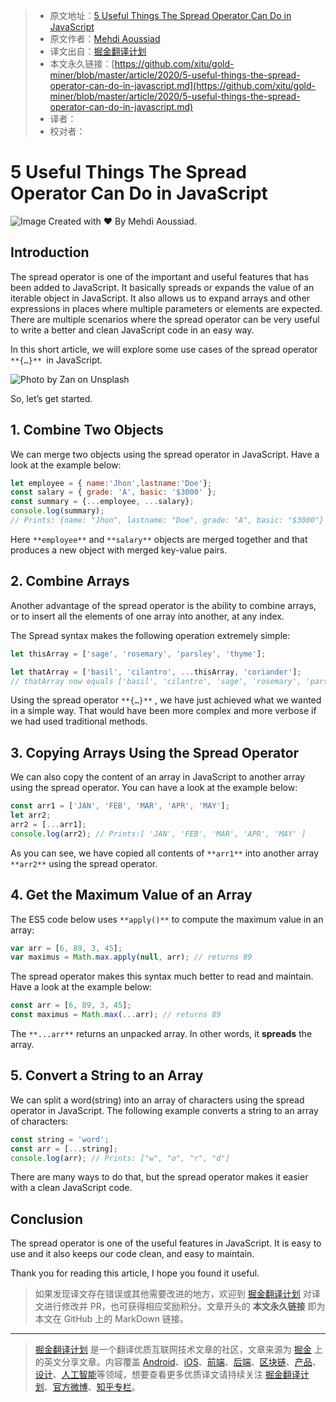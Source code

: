 > * 原文地址：[5 Useful Things The Spread Operator Can Do in JavaScript](https://medium.com/javascript-in-plain-english/5-useful-things-the-spread-operator-can-do-in-javascript-f0306358bc9c)
> * 原文作者：[Mehdi Aoussiad](https://medium.com/@mehdiouss315)
> * 译文出自：[掘金翻译计划](https://github.com/xitu/gold-miner)
> * 本文永久链接：[https://github.com/xitu/gold-miner/blob/master/article/2020/5-useful-things-the-spread-operator-can-do-in-javascript.md](https://github.com/xitu/gold-miner/blob/master/article/2020/5-useful-things-the-spread-operator-can-do-in-javascript.md)
> * 译者：
> * 校对者：

# 5 Useful Things The Spread Operator Can Do in JavaScript

![Image Created with ❤️️ By Mehdi Aoussiad.](https://cdn-images-1.medium.com/max/3980/1*IhLMLpHPrIWgtsBuh5Tueg.jpeg)

## Introduction

The spread operator is one of the important and useful features that has been added to JavaScript. It basically spreads or expands the value of an iterable object in JavaScript. It also allows us to expand arrays and other expressions in places where multiple parameters or elements are expected. There are multiple scenarios where the spread operator can be very useful to write a better and clean JavaScript code in an easy way.

In this short article, we will explore some use cases of the spread operator `**{…}** `in JavaScript.

![Photo by [Zan](https://unsplash.com/@zanilic?utm_source=medium&utm_medium=referral) on [Unsplash](https://unsplash.com?utm_source=medium&utm_medium=referral)](https://cdn-images-1.medium.com/max/12000/0*mdNOvCPmZVeY0g9T)

So, let’s get started.

## 1. Combine Two Objects

We can merge two objects using the spread operator in JavaScript. Have a look at the example below:

```JavaScript
let employee = { name:'Jhon',lastname:'Doe'};
const salary = { grade: 'A', basic: '$3000' };
const summary = {...employee, ...salary};
console.log(summary);
// Prints: {name: "Jhon", lastname: "Doe", grade: "A", basic: "$3000"}
```

Here `**employee**` and `**salary**` objects are merged together and that produces a new object with merged key-value pairs.

## 2. Combine Arrays

Another advantage of the spread operator is the ability to combine arrays, or to insert all the elements of one array into another, at any index.

The Spread syntax makes the following operation extremely simple:

```JavaScript
let thisArray = ['sage', 'rosemary', 'parsley', 'thyme'];

let thatArray = ['basil', 'cilantro', ...thisArray, 'coriander'];
// thatArray now equals ['basil', 'cilantro', 'sage', 'rosemary', 'parsley', 'thyme', 'coriander']
```

Using the spread operator `**{…}**` , we have just achieved what we wanted in a simple way. That would have been more complex and more verbose if we had used traditional methods.

## 3. Copying Arrays Using the Spread Operator

We can also copy the content of an array in JavaScript to another array using the spread operator. You can have a look at the example below:

```JavaScript
const arr1 = ['JAN', 'FEB', 'MAR', 'APR', 'MAY'];
let arr2;
arr2 = [...arr1];
console.log(arr2); // Prints:[ 'JAN', 'FEB', 'MAR', 'APR', 'MAY' ]
```

As you can see, we have copied all contents of `**arr1**` into another array `**arr2**` using the spread operator.

## 4. Get the Maximum Value of an Array

The ES5 code below uses `**apply()**` to compute the maximum value in an array:

```JavaScript
var arr = [6, 89, 3, 45];
var maximus = Math.max.apply(null, arr); // returns 89
```

The spread operator makes this syntax much better to read and maintain. Have a look at the example below:

```JavaScript
const arr = [6, 89, 3, 45];
const maximus = Math.max(...arr); // returns 89
```

The `**...arr**` returns an unpacked array. In other words, it **spreads** the array.

## 5. Convert a String to an Array

We can split a word(string) into an array of characters using the spread operator in JavaScript. The following example converts a string to an array of characters:

```JavaScript
const string = 'word';
const arr = [...string];
console.log(arr); // Prints: ["w", "o", "r", "d"]
```

There are many ways to do that, but the spread operator makes it easier with a clean JavaScript code.

## Conclusion

The spread operator is one of the useful features in JavaScript. It is easy to use and it also keeps our code clean, and easy to maintain.

Thank you for reading this article, I hope you found it useful.

> 如果发现译文存在错误或其他需要改进的地方，欢迎到 [掘金翻译计划](https://github.com/xitu/gold-miner) 对译文进行修改并 PR，也可获得相应奖励积分。文章开头的 **本文永久链接** 即为本文在 GitHub 上的 MarkDown 链接。

---

> [掘金翻译计划](https://github.com/xitu/gold-miner) 是一个翻译优质互联网技术文章的社区，文章来源为 [掘金](https://juejin.im) 上的英文分享文章。内容覆盖 [Android](https://github.com/xitu/gold-miner#android)、[iOS](https://github.com/xitu/gold-miner#ios)、[前端](https://github.com/xitu/gold-miner#前端)、[后端](https://github.com/xitu/gold-miner#后端)、[区块链](https://github.com/xitu/gold-miner#区块链)、[产品](https://github.com/xitu/gold-miner#产品)、[设计](https://github.com/xitu/gold-miner#设计)、[人工智能](https://github.com/xitu/gold-miner#人工智能)等领域，想要查看更多优质译文请持续关注 [掘金翻译计划](https://github.com/xitu/gold-miner)、[官方微博](http://weibo.com/juejinfanyi)、[知乎专栏](https://zhuanlan.zhihu.com/juejinfanyi)。
